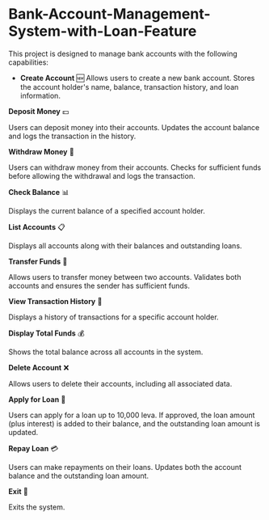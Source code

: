 # Bank-Account-Management-System-with-Loan-Feature
This project is designed to manage bank accounts with the following capabilities:

* **Create Account** 🆕
Allows users to create a new bank account.
Stores the account holder's name, balance, transaction history, and loan information.

**Deposit Money** 💵

Users can deposit money into their accounts.
Updates the account balance and logs the transaction in the history.

**Withdraw Money** 💸

Users can withdraw money from their accounts.
Checks for sufficient funds before allowing the withdrawal and logs the transaction.

**Check Balance** 📊

Displays the current balance of a specified account holder.

**List Accounts** 📋

Displays all accounts along with their balances and outstanding loans.

**Transfer Funds** 🔄

Allows users to transfer money between two accounts.
Validates both accounts and ensures the sender has sufficient funds.

**View Transaction History** 📜

Displays a history of transactions for a specific account holder.

**Display Total Funds** 💰

Shows the total balance across all accounts in the system.

**Delete Account** ❌

Allows users to delete their accounts, including all associated data.

**Apply for Loan** 🏦

Users can apply for a loan up to 10,000 leva.
If approved, the loan amount (plus interest) is added to their balance, and the outstanding loan amount is updated.

**Repay Loan** 💳

Users can make repayments on their loans.
Updates both the account balance and the outstanding loan amount.

**Exit** 🚪

Exits the system.
